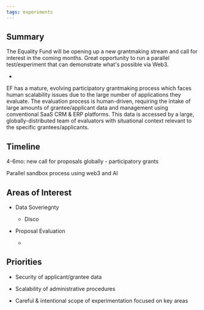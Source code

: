 ```yaml
---
tags: experiments
---
```


## Summary

The Equality Fund will be opening up a new grantmaking stream and call for interest in the coming months. Great opportunity to run a parallel test/experiment that can demonstrate what's possible via Web3.

-

EF has a mature, evolving participatory grantmaking process which faces human scalability issues due to the large number of applications they evaluate. The evaluation process is human-driven, requiring the intake of large amounts of grantee/applicant data and management using conventional SaaS CRM & ERP platforms. This data is accessed by a large, globally-distributed team of evaluators with situational context relevant to the specific grantees/applicants.

## Timeline

4-6mo: new call for proposals globally - participatory grants

Parallel sandbox process using web3 and AI

## Areas of Interest

- Data Soveriegnty

  - Disco

- Proposal Evaluation

  - 

## Priorities

- Security of applicant/grantee data

- Scalability of administrative procedures

- Careful & intentional scope of experimentation focused on key areas